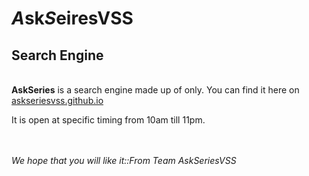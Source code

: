 <h1><b><i>A</i></b>sk<b><i>S</i></b>eiresVSS</h1>
<h2>Search Engine</h2> 
<br>
 <b>AskSeries</b> is a search engine made up of only. You can find it here on <a href="https://askseriesvss.github.io/">askseriesvss.github.io</a>
<p> It is open at specific timing from 10am till 11pm.<p>
 <br>
 <br>
 <i>We hope that you will like it::From <i>Team AskSeriesVSS</i> 
